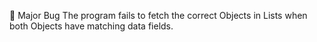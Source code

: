🔴 Major Bug 
The program fails to fetch the correct Objects in Lists when both Objects have matching data fields.